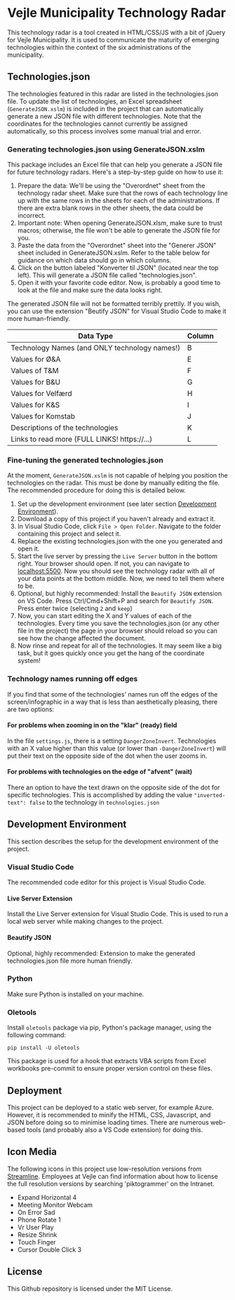 # Vejle Municipality Technology Radar
This technology radar is a tool created in HTML/CSS/JS with a bit of jQuery for Vejle Municipality. It is used to communicate the maturity of emerging technologies within the context of the six administrations of the municipality.

## Technologies.json
The technologies featured in this radar are listed in the technologies.json file. To update the list of technologies, an Excel spreadsheet (`GenerateJSON.xslm`) is included in the project that can automatically generate a new JSON file with different technologies. Note that the coordinates for the technologies cannot currently be assigned automatically, so this process involves some manual trial and error.

### Generating technologies.json using GenerateJSON.xslm
This package includes an Excel file that can help you generate a JSON file for future technology radars. Here's a step-by-step guide on how to use it:
1. Prepare the data: We'll be using the "Overordnet" sheet from the technology radar sheet. Make sure that the rows of each technology line up with the same rows in the sheets for each of the administrations. If there are extra blank rows in the other sheets, the data could be incorrect.
2. Important note: When opening GenerateJSON.xlsm, make sure to trust macros; otherwise, the file won't be able to generate the JSON file for you.
3. Paste the data from the "Overordnet" sheet into the "Generer JSON" sheet included in GenerateJSON.xslm. Refer to the table below for guidance on which data should go in which columns.
4. Click on the button labeled "Konverter til JSON" (located near the top left). This will generate a JSON file called "technologies.json".
5. Open it with your favorite code editor. Now, is probably a good time to look at the file and make sure the data looks right.

The generated JSON file will not be formatted terribly prettily. If you wish, you can use the extension "Beutify JSON" for Visual Studio Code to make it more human-friendly.

| Data Type                                     | Column |
|-----------------------------------------------|--------|
| Technology Names (and ONLY technology names!) | B      |
| Values for Ø&A                                | E      |
| Values of T&M                                 | F      |
| Values for B&U                                | G      |
| Values for Velfærd                            | H      |
| Values for K&S                                | I      |
| Values for Komstab                            | J      |
| Descriptions of the technologies              | K      |
| Links to read more (FULL LINKS! https://...)  | L      |

### Fine-tuning the generated technologies.json
At the moment, `GenerateJSON.xslm` is not capable of helping you position the technologies on the radar. This must be done by manually editing the file. The recommended procedure for doing this is detailed below.

1. Set up the development environment (see later section [Development Environment](##-development-environment)).
2. Download a copy of this project if you haven't already and extract it.
3. In Visual Studio Code, click `File > Open Folder`. Navigate to the folder containing this project and select it.
4. Replace the existing technologies.json with the one you generated and open it.
5. Start the live server by pressing the `Live Server` button in the bottom right. Your browser should open. If not, you can navigate to [localhost:5500](localhost:5500).
Now you should see the technology radar with all of your data points at the bottom middle. Now, we need to tell them where to be.
7. Optional, but highly recommended: Install the `Beautify JSON` extension on VS Code. Press Ctrl/Cmd+Shift+P and search for `Beautify JSON`. Press enter twice (selecting `2` and `keep`)
8. Now, you can start editing the X and Y values of each of the technologies. Every time you save the technologies.json (or any other file in the project) the page in your browser should reload so you can see how the change affected the document.
9. Now rinse and repeat for all of the technologies. It may seem like a big task, but it goes quickly once you get the hang of the coordinate system!
### Technology names running off edges
If you find that some of the technologies' names run off the edges of the screen/infographic in a way that is less than aesthetically pleasing, there are two options:
#### For problems when zooming in on the "klar" (ready) field
In the file `settings.js`, there is a setting `DangerZoneInvert`. Technologies with an X value higher than this value (or lower than `-DangerZoneInvert`) will put their text on the opposite side of the dot when the user zooms in.
#### For problems with technologies on the edge of "afvent" (wait)
There an option to have the text drawn on the opposite side of the dot for specific technologies. This is accomplished by adding the value `"inverted-text": false` to the technology in `technologies.json`

## Development Environment
This section describes the setup for the development environment of the project.
### Visual Studio Code
The recommended code editor for this project is Visual Studio Code.
#### Live Server Extension
Install the Live Server extension for Visual Studio Code. This is used to run a local web server while making changes to the project.
#### Beautify JSON
Optional, highly recommended: Extension to make the generated technologies.json file more human friendly.
### Python
Make sure Python is installed on your machine.
### Oletools
Install `oletools` package via pip, Python's package manager, using the following command:
```
pip install -U oletools
```
This package is used for a hook that extracts VBA scripts from Excel workbooks pre-commit to ensure proper version control on these files.

## Deployment
This project can be deployed to a static web server, for example Azure. However, it is recommended to minify the HTML, CSS, Javascript, and JSON before doing so to minimise loading times. There are numerous web-based tools (and probably also a VS Code extension) for doing this.

## Icon Media
The following icons in this project use low-resolution versions from [Streamline](https://www.streamlinehq.com/icons). Employees at Vejle can find information about how to license the full resolution versions by searching 'piktogrammer' on the Intranet.
* Expand Horizontal 4
* Meeting Monitor Webcam
* On Error Sad
* Phone Rotate 1
* Vr User Play
* Resize Shrink
* Touch Finger
* Cursor Double Click 3

## License
This Github repository is licensed under the MIT License.
